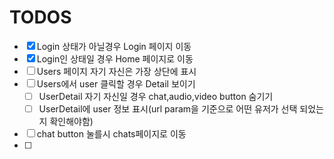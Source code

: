 # TODOS

-   [x] Login 상태가 아닐경우 Login 페이지 이동
-   [x] Login인 상태일 경우 Home 페이지로 이동
-   [ ] Users 페이지 자기 자신은 가장 상단에 표시
-   [ ] Users에서 user 클릭할 경우 Detail 보이기
    -   [ ] UserDetail 자기 자신일 경우 chat,audio,video button 숨기기
    -   [ ] UserDetail에 user 정보 표시(url param을 기준으로 어떤 유저가 선택 되었는지 확인해야함)
-   [ ] chat button 눌를시 chats페이지로 이동
-   [ ]
